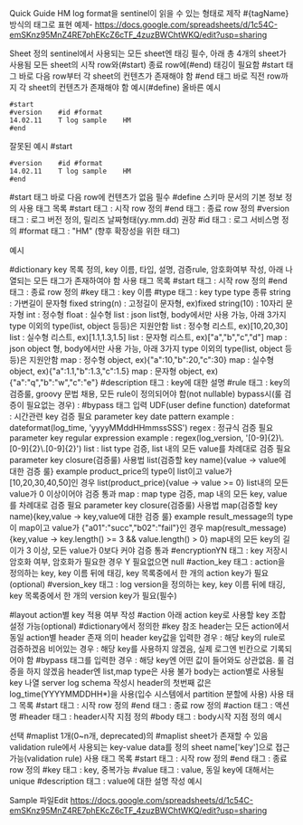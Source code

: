 Quick Guide
HM log format을 sentinel이 읽을 수 있는 형태로 제작
#{tagName} 방식의 태그로 표현
예제- https://docs.google.com/spreadsheets/d/1c54C-emSKnz95MnZ4RE7phEKcZ6cTF_4zuzBWChtWKQ/edit?usp=sharing 

Sheet 정의
sentinel에서 사용되는 모든 sheet엔 태깅 필수, 아래 총 4개의 sheet가 사용됨
모든 sheet의 시작 row와(#start) 종료 row에(#end) 태깅이 필요함
#start 태그 바로 다음 row부터 각 sheet의 컨텐츠가 존재해야 함
#end 태그 바로 직전 row까지 각 sheet의 컨텐츠가 존재해야 함
예시(#define)
올바른 예시
 	 	 	 	 
 	#start	 	 	 
 	#version	#id	#format	 
 	14.02.11	T log sample	HM	 
 	#end	 	 	 
 	 	 	 	 
잘못된 예시
 	#start 	 	 	 
 	 	 	 	 
 	#version	#id	#format	 
 	14.02.11	T log sample	HM	 
 	#end 	 	 	 
 	 	 	 	 
#start 태그 바로 다음 row에 컨텐츠가 없음
필수
#define
스키마 문서의 기본 정보 정의
사용 태그 목록
#start 태그 : 시작 row 정의
#end 태그 : 종료 row 정의
#version 태그 : 로그 버전 정의, 릴리즈 날짜형태(yy.mm.dd) 권장
#id 태그 : 로그 서비스명 정의
#format 태그 : "HM" (향후 확장성을 위한 태그)

예시 

#dictionary
key 목록 정의, key 이름, 타입, 설명, 검증rule, 암호화여부 작성, 아래 나열되는 모든 태그가 존재하여야 함
사용 태그 목록
#start 태그 : 시작 row 정의
#end 태그 : 종료 row 정의
#key 태그 : key 이름
#type 태그 : key type
type 종류
string : 가변길이 문자형
fixed string(n) : 고정길이 문자형, ex)fixed string(10) : 10자리 문자형
int : 정수형
float : 실수형
list<type> : json list형, body에서만 사용 가능, 아래 3가지 type 이외의 type(list, object 등등)은 지원안함
list<int> : 정수형 리스트, ex)[10,20,30]
list<float> : 실수형 리스트, ex)[1.1,1.3,1.5]
list<string> :  문자형 리스트,  ex)["a","b","c","d"]
map<type> : json object 형, body에서만 사용 가능, 아래 3가지 type 이외의 type(list, object 등등)은 지원안함
map<int> :  정수형 object,  ex){"a":10,"b":20,"c":30}
map<float> : 실수형 object, ex){"a":1.1,"b":1.3,"c":1.5}
map<string> :  문자형 object,  ex){"a":"q","b":"w","c":"e"}
#description 태그 : key에 대한 설명
#rule 태그 : key의 검증룰, groovy 문법 채용, 모든 rule이 정의되어야 함(not nullable)
bypass시(룰 검증이 필요없는 경우) : #bypass 태그 입력
UDF(user define function)
dateformat : 시간관련 key 검증 
필요 parameter
key
date pattern
example : dateformat(log_time, 'yyyyMMddHHmmssSSS')
regex : 정규식 검증
필요 parameter
key
regular expression
example : regex(log_version, '[0-9]{2}\\.[0-9]{2}\\.[0-9]{2}')
list : list type 검증, list 내의 모든 value를 차례대로 검증
필요 parameter
key
closure(검증룰)
사용법
list(검증할 key name){value -> value에 대한 검증 룰}
example 
product_price의 type이 list<int>이고 value가 [10,20,30,40,50]인 경우
list(product_price){value -> value >= 0}
list내의 모든 value가 0 이상이어야 검증 통과
map : map type 검증, map 내의 모든 key, value를 차례대로 검증
필요 parameter
key
closure(검증룰)
사용법
map(검증할 key name){key,value -> key,value에 대한 검증 룰}
example 
result_message의 type이 map<string>이고 value가 {"a01":"succ","b02":"fail"}인 경우
map(result_message){key,value -> key.length() >= 3 && value.length() > 0}
map내의 모든 key의 길이가 3 이상, 모든 value가 0보다 커야 검증 통과
#encryptionYN 태그 : key 저장시 암호화 여부, 암호화가 필요한 경우 Y 필요없으면 null
#action_key 태그 : action을 정의하는 key, key 이름 뒤에 태깅, key 목록중에서 한 개의 action key가 필요(optional)
#version_key 태그 : log version을 정의하는 key, key 이름 뒤에 태깅, key 목록중에서 한 개의 version key가 필요(필수)


#layout
action별 key 적용 여부 작성
#action 아래 action key로 사용할 key 조합 설정 가능(optional)
#dictionary에서 정의한 #key 참조
header는 모든 action에서 동일
action별 header 존재 의미 
header key값을 입력한 경우 : 해당 key의 rule로 검증하겠음
비어있는 경우 : 해당 key를 사용하지 않겠음, 실제 로그엔 빈칸으로 기록되어야 함
#bypass 태그를 입력한 경우 : 해당 key엔 어떤 값이 들어와도 상관없음. 룰 검증을 하지 않겠음
header엔 list,map type은 사용 불가
body는 action별로 사용될 key 나열
server log schema 작성시 header의 첫번째 값은 log_time(YYYYMMDDHH*)을 사용(입수 시스템에서 partition 분할에 사용)
사용 태그 목록
#start 태그 : 시작 row 정의
#end 태그 : 종료 row 정의
#action 태그 : 액션명
#header 태그 : header시작 지점 정의
#body 태그 : body시작 지점 정의
예시


 
선택
#maplist
1개(0~n개, deprecated)의 #maplist sheet가 존재할 수 있음
validation rule에서 사용되는 key-value data를 정의
sheet name['key']으로 접근 가능(validation rule)
사용 태그 목록
#start 태그 : 시작 row 정의
#end 태그 : 종료 row 정의
#key 태그 : key, 중복가능
#value 태그 : value, 동일 key에 대해서는 unique
#description 태그 : value에 대한 설명 작성
예시

 
Sample 파일Edit
https://docs.google.com/spreadsheets/d/1c54C-emSKnz95MnZ4RE7phEKcZ6cTF_4zuzBWChtWKQ/edit?usp=sharing
